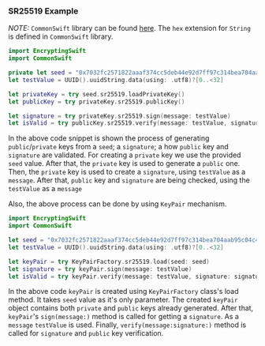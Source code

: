 ### SR25519 Example

*NOTE:* `CommonSwift` library can be found [here](https://github.com/sublabdev/common-swift).
The `hex` extension for `String` is defined in `CommonSwift` library.

```Swift
import EncryptingSwift
import CommonSwift

private let seed = "0x7032fc2571822aaaf374cc5deb44e92d7ff97c314bea704aab95c04c4c4229b1".hex.decode()
let testValue = UUID().uuidString.data(using: .utf8)?[0..<32]

let privateKey = try seed.sr25519.loadPrivateKey()
let publicKey = try privateKey.sr25519.publicKey()

let signature = try privateKey.sr25519.sign(message: testValue)
let isValid = try publicKey.sr25519.verify(message: testValue, signature: signature)
```
In the above code snippet is shown the process of generating `public`/`private` keys from a `seed`; a `signature`; a how `public` key and `signature` are validated.
For creating a `private` key we use the provided `seed` value. After that, the `private` key is used to generate a `public` one.
Then, the `private` key is used to create a `signature`, using `testValue` as a `message`. After
that, `public` key and `signature` are being checked, using the `testValue` as a `message`

Also, the above process can be done by using `KeyPair` mechanism.

```Swift
import EncryptingSwift
import CommonSwift

let seed = "0x7032fc2571822aaaf374cc5deb44e92d7ff97c314bea704aab95c04c4c4229b1".hex.decode()
let testValue = UUID().uuidString.data(using: .utf8)?[0..<32]

let keyPair = try KeyPairFactory.sr25519.load(seed: seed)
let signature = try keyPair.sign(message: testValue)
let isValid = try keyPair.verify(message: testValue, signature: signature)
```

In the above code `keyPair` is created using `KeyPairFactory` class's load method.
It takes `seed` value as it's only parameter. The created `keyPair` object contains both `private` and `public` keys already generated.
After that, `keyPair`'s `sign(message:)` method is called for getting a `signature`.
As a `message` `testValue` is used.
Finally, `verify(message:signature:)` method is called for `signature` and `public` key verification.